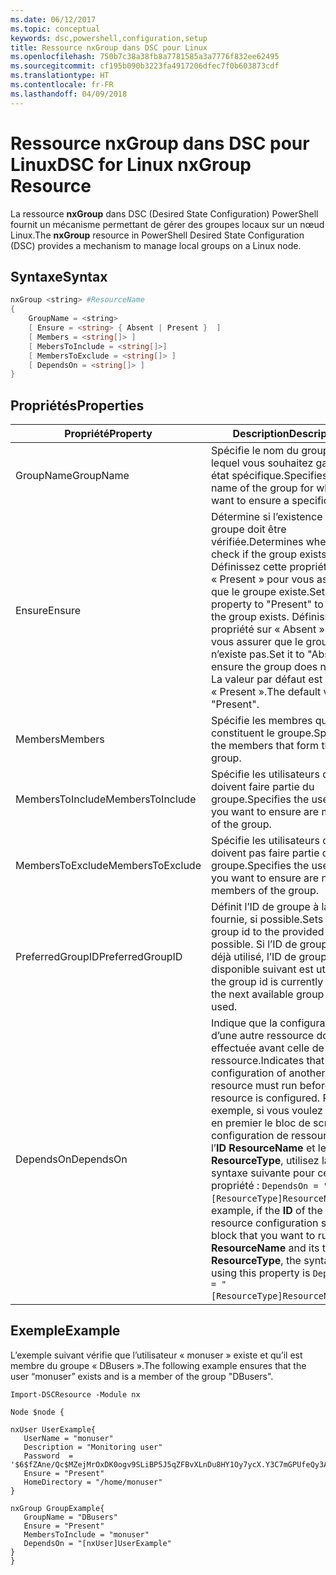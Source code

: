 ```yaml
---
ms.date: 06/12/2017
ms.topic: conceptual
keywords: dsc,powershell,configuration,setup
title: Ressource nxGroup dans DSC pour Linux
ms.openlocfilehash: 750b7c38a38fb8a7781585a3a7776f832ee62495
ms.sourcegitcommit: cf195b090b3223fa4917206dfec7f0b603873cdf
ms.translationtype: HT
ms.contentlocale: fr-FR
ms.lasthandoff: 04/09/2018
---
```

# <a name="dsc-for-linux-nxgroup-resource"></a><span data-ttu-id="cb49f-103">Ressource nxGroup dans DSC pour Linux</span><span class="sxs-lookup"><span data-stu-id="cb49f-103">DSC for Linux nxGroup Resource</span></span>

<span data-ttu-id="cb49f-104">La ressource **nxGroup** dans DSC (Desired State Configuration) PowerShell fournit un mécanisme permettant de gérer des groupes locaux sur un nœud Linux.</span><span class="sxs-lookup"><span data-stu-id="cb49f-104">The **nxGroup** resource in PowerShell Desired State Configuration (DSC) provides a mechanism to manage local groups on a Linux node.</span></span>

## <a name="syntax"></a><span data-ttu-id="cb49f-105">Syntaxe</span><span class="sxs-lookup"><span data-stu-id="cb49f-105">Syntax</span></span>

```powershell
nxGroup <string> #ResourceName
{
    GroupName = <string>
    [ Ensure = <string> { Absent | Present }  ]
    [ Members = <string[]> ]
    [ MebersToInclude = <string[]>]
    [ MembersToExclude = <string[]> ]
    [ DependsOn = <string[]> ]
}

```

## <a name="properties"></a><span data-ttu-id="cb49f-106">Propriétés</span><span class="sxs-lookup"><span data-stu-id="cb49f-106">Properties</span></span>

|  <span data-ttu-id="cb49f-107">Propriété</span><span class="sxs-lookup"><span data-stu-id="cb49f-107">Property</span></span> |  <span data-ttu-id="cb49f-108">Description</span><span class="sxs-lookup"><span data-stu-id="cb49f-108">Description</span></span> |
|---|---|
| <span data-ttu-id="cb49f-109">GroupName</span><span class="sxs-lookup"><span data-stu-id="cb49f-109">GroupName</span></span>| <span data-ttu-id="cb49f-110">Spécifie le nom du groupe pour lequel vous souhaitez garantir un état spécifique.</span><span class="sxs-lookup"><span data-stu-id="cb49f-110">Specifies the name of the group for which you want to ensure a specific state.</span></span>|
| <span data-ttu-id="cb49f-111">Ensure</span><span class="sxs-lookup"><span data-stu-id="cb49f-111">Ensure</span></span>| <span data-ttu-id="cb49f-112">Détermine si l’existence du groupe doit être vérifiée.</span><span class="sxs-lookup"><span data-stu-id="cb49f-112">Determines whether to check if the group exists.</span></span> <span data-ttu-id="cb49f-113">Définissez cette propriété sur « Present » pour vous assurer que le groupe existe.</span><span class="sxs-lookup"><span data-stu-id="cb49f-113">Set this property to "Present" to ensure the group exists.</span></span> <span data-ttu-id="cb49f-114">Définissez la propriété sur « Absent » pour vous assurer que le groupe n’existe pas.</span><span class="sxs-lookup"><span data-stu-id="cb49f-114">Set it to "Absent" to ensure the group does not exist.</span></span> <span data-ttu-id="cb49f-115">La valeur par défaut est « Present ».</span><span class="sxs-lookup"><span data-stu-id="cb49f-115">The default value is "Present".</span></span>|
| <span data-ttu-id="cb49f-116">Members</span><span class="sxs-lookup"><span data-stu-id="cb49f-116">Members</span></span>| <span data-ttu-id="cb49f-117">Spécifie les membres qui constituent le groupe.</span><span class="sxs-lookup"><span data-stu-id="cb49f-117">Specifies the members that form the group.</span></span>|
| <span data-ttu-id="cb49f-118">MembersToInclude</span><span class="sxs-lookup"><span data-stu-id="cb49f-118">MembersToInclude</span></span>| <span data-ttu-id="cb49f-119">Spécifie les utilisateurs qui doivent faire partie du groupe.</span><span class="sxs-lookup"><span data-stu-id="cb49f-119">Specifies the users who you want to ensure are members of the group.</span></span>|
| <span data-ttu-id="cb49f-120">MembersToExclude</span><span class="sxs-lookup"><span data-stu-id="cb49f-120">MembersToExclude</span></span>| <span data-ttu-id="cb49f-121">Spécifie les utilisateurs qui ne doivent pas faire partie du groupe.</span><span class="sxs-lookup"><span data-stu-id="cb49f-121">Specifies the users who you want to ensure are not members of the group.</span></span>|
| <span data-ttu-id="cb49f-122">PreferredGroupID</span><span class="sxs-lookup"><span data-stu-id="cb49f-122">PreferredGroupID</span></span>| <span data-ttu-id="cb49f-123">Définit l’ID de groupe à la valeur fournie, si possible.</span><span class="sxs-lookup"><span data-stu-id="cb49f-123">Sets the group id to the provided value if possible.</span></span> <span data-ttu-id="cb49f-124">Si l’ID de groupe est déjà utilisé, l’ID de groupe disponible suivant est utilisé.</span><span class="sxs-lookup"><span data-stu-id="cb49f-124">If the group id is currently in use, the next available group id is used.</span></span>|
| <span data-ttu-id="cb49f-125">DependsOn</span><span class="sxs-lookup"><span data-stu-id="cb49f-125">DependsOn</span></span> | <span data-ttu-id="cb49f-126">Indique que la configuration d’une autre ressource doit être effectuée avant celle de cette ressource.</span><span class="sxs-lookup"><span data-stu-id="cb49f-126">Indicates that the configuration of another resource must run before this resource is configured.</span></span> <span data-ttu-id="cb49f-127">Par exemple, si vous voulez exécuter en premier le bloc de script de configuration de ressource ayant l’**ID** **ResourceName** et le type **ResourceType**, utilisez la syntaxe suivante pour cette propriété : `DependsOn = "[ResourceType]ResourceName"`.</span><span class="sxs-lookup"><span data-stu-id="cb49f-127">For example, if the **ID** of the resource configuration script block that you want to run first is **ResourceName** and its type is **ResourceType**, the syntax for using this property is `DependsOn = "[ResourceType]ResourceName"`.</span></span>|

## <a name="example"></a><span data-ttu-id="cb49f-128">Exemple</span><span class="sxs-lookup"><span data-stu-id="cb49f-128">Example</span></span>

<span data-ttu-id="cb49f-129">L’exemple suivant vérifie que l’utilisateur « monuser » existe et qu’il est membre du groupe « DBusers ».</span><span class="sxs-lookup"><span data-stu-id="cb49f-129">The following example ensures that the user “monuser” exists and is a member of the group "DBusers".</span></span>

```
Import-DSCResource -Module nx

Node $node {

nxUser UserExample{
   UserName = "monuser"
   Description = "Monitoring user"
   Password  =    '$6$fZAne/Qc$MZejMrOxDK0ogv9SLiBP5J5qZFBvXLnDu8HY1Oy7ycX.Y3C7mGPUfeQy3A82ev3zIabhDQnj2ayeuGn02CqE/0'
   Ensure = "Present"
   HomeDirectory = "/home/monuser"
}

nxGroup GroupExample{
   GroupName = "DBusers"
   Ensure = "Present"
   MembersToInclude = "monuser"
   DependsOn = "[nxUser]UserExample"
}
}
```